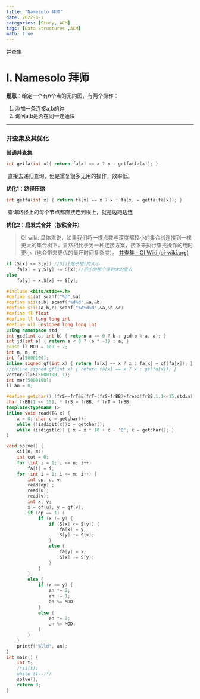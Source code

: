 ```yaml
---
title: "Namesolo 拜师"
date: 2022-3-1
categories: [Study, ACM]
tags: [Data Structures ,ACM]
math: true
---
```


并查集

<!-- more -->

# I. Namesolo 拜师

**题意**：给定一个有n个点的无向图，有两个操作：

1. 添加一条连接a,b的边
2. 询问a,b是否在同一连通块

***

### 并查集及其优化

**普通并查集**:

```c++
int getfa(int x){ return fa[x] == x ? x : getfa(fa[x]); }
```

​	直接去递归查询，但是重复很多无用的操作，效率低。

**优化1**：**路径压缩**

```c++
int getfa(int x) { return fa[x] == x ? x : fa[x] = getfa(fa[x]); }
```

​    查询路径上的每个节点都直接连到根上，就是边跑边连

**优化2**：**启发式合并**（**按秩合并**）

> OI wiki:  具体来说，如果我们将一棵点数与深度都较小的集合树连接到一棵更大的集合树下，显然相比于另一种连接方案，接下来执行查找操作的用时更小（也会带来更优的最坏时间复杂度）。  [并查集 - OI Wiki (oi-wiki.org)](https://oi-wiki.org/ds/dsu/) 

```c++
if (S[x] <= S[y]) //S[i]是子树i的大小
	fa[x] = y,S[y] += S[x];//把小的那个连到大的里去
else 
	fa[y] = x,S[x] += S[y];
```

```c++
#include <bits/stdc++.h>
#define si(a) scanf("%d",&a)
#define sii(a,b) scanf("%d%d",&a,&b)
#define siii(a,b,c) scanf("%d%d%d",&a,&b,&c)
#define fl float
#define ll long long int
#define ull unsigned long long int
using namespace std;
int gcd(int a, int b) { return a == 0 ? b : gcd(b % a, a); }
int jd(int a) { return a < 0 ? (a * -1) : a; }
const ll MOD = 1e9 + 7;
int n, m, r;
int fa[5000100];
inline signed gf(int x) { return fa[x] == x ? x : fa[x] = gf(fa[x]); }
//inline signed gf(int x) { return fa[x] == x ? x : gf(fa[x]); }
vector<ll>S(5000100, 1);
int mer[5000100];
ll an = 0;

#define getchar() (frS==frT&&(frT=(frS=frBB)+fread(frBB,1,1<<15,stdin),frS==frT)?EOF:*frS++)
char frBB[1 << 15], * frS = frBB, * frT = frBB;
template<typename T>
inline void read(T& x) {
	x = 0; char c = getchar();
	while (!isdigit(c))c = getchar();
	while (isdigit(c)) { x = x * 10 + c - '0'; c = getchar(); }
}

void solve() {
	sii(n, m);
	int cut = 0;
	for (int i = 1; i <= n; i++)
		fa[i] = i;
	for (int i = 1; i <= m; i++) {
		int op, u, v;
		read(op) ;
		read(u);
		read(v);
		int x, y;
		x = gf(u); y = gf(v);
		if (op == 1) {
			if (x != y) {
				if (S[x] <= S[y]) {
					fa[x] = y;
					S[y] += S[x];
				}
				else {
					fa[y] = x;
					S[x] += S[y];
				}
			}
		}
		else {
			if (x == y) {
				an *= 2;
				an += 1;
				an %= MOD;
			}
			else {
				an *= 2;
				an %= MOD;
			}
		}
	}
	printf("%lld", an);
}
int main() {
	int t;
	/*si(t);
	while (t--)*/
	solve();
	return 0;
}
```


